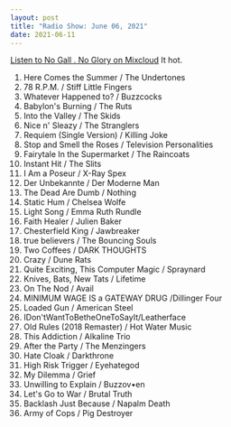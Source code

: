```yaml
---
layout: post
title: "Radio Show: June 06, 2021"
date: 2021-06-11
---
```


[Listen to No Gall . No Glory on Mixcloud](https://www.mixcloud.com/jimshreds/june-06-2021-no-gall-no-glory-wkdu-917fm-philadelphia/) It hot.

1. Here Comes the Summer / The Undertones
2. 78 R.P.M. / Stiff Little Fingers
3. Whatever Happened to? / Buzzcocks
4. Babylon's Burning / The Ruts
5. Into the Valley / The Skids
6. Nice n' Sleazy / The Stranglers
7. Requiem (Single Version) / Killing Joke
8. Stop and Smell the Roses / Television Personalities
9. Fairytale In the Supermarket / The Raincoats
10. Instant Hit / The Slits
11. I Am a Poseur / X-Ray Spex
12. Der Unbekannte / Der Moderne Man
13. The Dead Are Dumb / Nothing
14. Static Hum / Chelsea Wolfe
15. Light Song / Emma Ruth Rundle
16. Faith Healer / Julien Baker
17. Chesterfield King / Jawbreaker
18. true believers / The Bouncing Souls
19. Two Coffees / DARK THOUGHTS
20. Crazy / Dune Rats
21. Quite Exciting, This Computer Magic / Spraynard
22. Knives, Bats, New Tats / Lifetime
23. On The Nod / Avail
24. MINIMUM WAGE IS a GATEWAY DRUG /Dillinger Four
25. Loaded Gun / American Steel
26. IDon'tWantToBetheOneToSayIt/Leatherface
27. Old Rules (2018 Remaster) / Hot Water Music
28. This Addiction / Alkaline Trio
29. After the Party / The Menzingers
30. Hate Cloak / Darkthrone
31. High Risk Trigger / Eyehategod
32. My Dilemma / Grief
33. Unwilling to Explain / Buzzov•en
34. Let's Go to War / Brutal Truth
35. Backlash Just Because / Napalm Death
36. Army of Cops / Pig Destroyer
